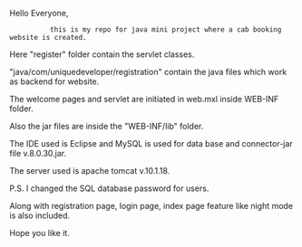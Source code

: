 Hello Everyone,

              this is my repo for java mini project where a cab booking website is created.
              
Here "register" folder contain the servlet classes.

"java/com/uniquedeveloper/registration" contain the java files which work as backend for website.

The welcome pages and servlet are initiated in web.mxl inside WEB-INF folder.

Also the jar files are inside the "WEB-INF/lib" folder.

The IDE used is Eclipse and MySQL is used for data base and connector-jar file v.8.0.30.jar.

The server used is apache tomcat v.10.1.18.

P.S. I changed the SQL database password for users.

Along with registration page, login page, index page feature like night mode is also included.

Hope you like it.
